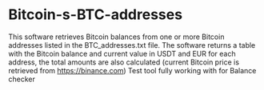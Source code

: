 # Bitcoin-s-BTC-addresses
This software retrieves Bitcoin balances from one or more Bitcoin addresses listed in the BTC_addresses.txt file. The software returns a table with the Bitcoin balance and current value in USDT and EUR for each address, the total amounts are also calculated (current Bitcoin price is retrieved from https://binance.com)
Test tool fully working with for Balance checker 

